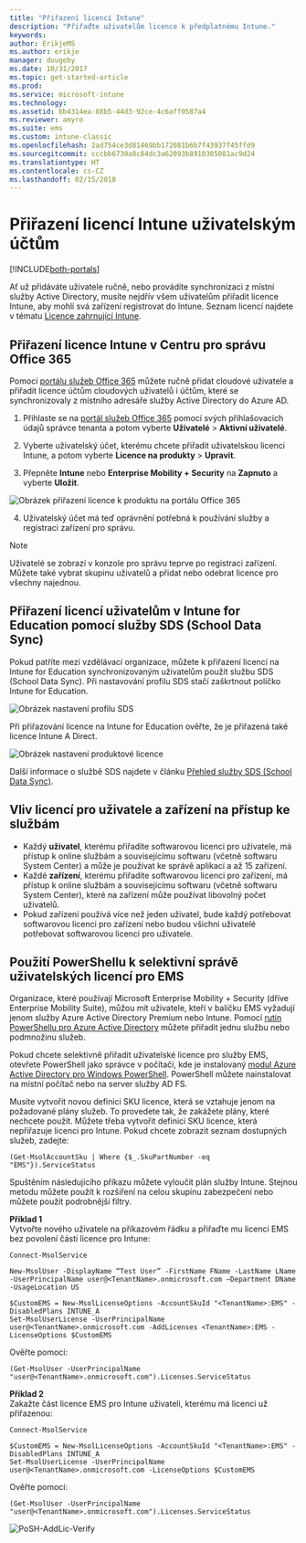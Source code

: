 ```yaml
---
title: "Přiřazení licencí Intune"
description: "Přiřaďte uživatelům licence k předplatnému Intune."
keywords: 
author: ErikjeMS
ms.author: erikje
manager: dougeby
ms.date: 10/31/2017
ms.topic: get-started-article
ms.prod: 
ms.service: microsoft-intune
ms.technology: 
ms.assetid: bb4314ea-88b5-44d3-92ce-4c6aff0587a4
ms.reviewer: amyro
ms.suite: ems
ms.custom: intune-classic
ms.openlocfilehash: 2ad754ce3d81469bb172081b6b7f43937f45ffd9
ms.sourcegitcommit: cccbb6730a8c84dc3a62093b8910305081ac9d24
ms.translationtype: HT
ms.contentlocale: cs-CZ
ms.lasthandoff: 02/15/2018
---
```

# <a name="assign-intune-licenses-to-your-user-accounts"></a>Přiřazení licencí Intune uživatelským účtům

[!INCLUDE[both-portals](./includes/note-for-both-portals.md)]

Ať už přidáváte uživatele ručně, nebo provádíte synchronizaci z místní služby Active Directory, musíte nejdřív všem uživatelům přiřadit licence Intune, aby mohli svá zařízení registrovat do Intune. Seznam licencí najdete v tématu [Licence zahrnující Intune](licenses.md).

## <a name="assign-an-intune-license-in-the-office-365-admin-center"></a>Přiřazení licence Intune v Centru pro správu Office 365

Pomocí [portálu služeb Office 365](http://go.microsoft.com/fwlink/p/?LinkId=698854) můžete ručně přidat cloudové uživatele a přiřadit licence účtům cloudových uživatelů i účtům, které se synchronizovaly z místního adresáře služby Active Directory do Azure AD.

1.  Přihlaste se na [portál služeb Office 365](http://go.microsoft.com/fwlink/p/?LinkId=698854) pomocí svých přihlašovacích údajů správce tenanta a potom vyberte **Uživatelé** > **Aktivní uživatelé**.

2.  Vyberte uživatelský účet, kterému chcete přiřadit uživatelskou licenci Intune, a potom vyberte **Licence na produkty** > **Upravit**.

3.  Přepněte **Intune** nebo **Enterprise Mobility + Security** na **Zapnuto** a vyberte **Uložit**.

  ![Obrázek přiřazení licence k produktu na portálu Office 365](./media/office-assign-license.png)

4. Uživatelský účet má teď oprávnění potřebná k používání služby a registraci zařízení pro správu.

> [!NOTE]
> Uživatelé se zobrazí v konzole pro správu teprve po registraci zařízení. Můžete také vybrat skupinu uživatelů a přidat nebo odebrat licence pro všechny najednou.

## <a name="use-school-data-sync-to-assign-licenses-to-users-in-intune-for-education"></a>Přiřazení licencí uživatelům v Intune for Education pomocí služby SDS (School Data Sync)
Pokud patříte mezi vzdělávací organizace, můžete k přiřazení licencí na Intune for Education synchronizovaným uživatelům použít službu SDS (School Data Sync). Při nastavování profilu SDS stačí zaškrtnout políčko Intune for Education.  

![Obrázek nastavení profilu SDS](./media/i4e-sds-profile-setup-setting.png)

Při přiřazování licence na Intune for Education ověřte, že je přiřazená také licence Intune A Direct.

![Obrázek nastavení produktové licence](./media/i4e-set-licenses.png)

Další informace o službě SDS najdete v článku [Přehled služby SDS (School Data Sync)](https://support.office.com/article/Overview-of-School-Data-Sync-and-Classroom-f3d1147b-4ade-4905-8518-508e729f2e91).

## <a name="how-user-and-device-licenses-affect-access-to-services"></a>Vliv licencí pro uživatele a zařízení na přístup ke službám
* Každý **uživatel**, kterému přiřadíte softwarovou licenci pro uživatele, má přístup k online službám a souvisejícímu softwaru (včetně softwaru System Center) a může je používat ke správě aplikací a až 15 zařízení.
* Každé **zařízení**, kterému přiřadíte softwarovou licenci pro zařízení, má přístup k online službám a souvisejícímu softwaru (včetně softwaru System Center), které na zařízení může používat libovolný počet uživatelů.
* Pokud zařízení používá více než jeden uživatel, bude každý potřebovat softwarovou licenci pro zařízení nebo budou všichni uživatelé potřebovat softwarovou licenci pro uživatele.

## <a name="use-powershell-to-selectively-manage-ems-user-licenses"></a>Použití PowerShellu k selektivní správě uživatelských licencí pro EMS
Organizace, které používají Microsoft Enterprise Mobility + Security (dříve Enterprise Mobility Suite), můžou mít uživatele, kteří v balíčku EMS vyžadují jenom služby Azure Active Directory Premium nebo Intune. Pomocí [rutin PowerShellu pro Azure Active Directory](https://msdn.microsoft.com/library/jj151815.aspx) můžete přiřadit jednu službu nebo podmnožinu služeb.

Pokud chcete selektivně přiřadit uživatelské licence pro služby EMS, otevřete PowerShell jako správce v počítači, kde je instalovaný [modul Azure Active Directory pro Windows PowerShell](https://msdn.microsoft.com/library/jj151815.aspx#bkmk_installmodule). PowerShell můžete nainstalovat na místní počítač nebo na server služby AD FS.

Musíte vytvořit novou definici SKU licence, která se vztahuje jenom na požadované plány služeb. To provedete tak, že zakážete plány, které nechcete použít. Můžete třeba vytvořit definici SKU licence, která nepřiřazuje licenci pro Intune. Pokud chcete zobrazit seznam dostupných služeb, zadejte:

    (Get-MsolAccountSku | Where {$_.SkuPartNumber -eq "EMS"}).ServiceStatus

Spuštěním následujícího příkazu můžete vyloučit plán služby Intune. Stejnou metodu můžete použít k rozšíření na celou skupinu zabezpečení nebo můžete použít podrobnější filtry.

**Příklad 1**<br>
Vytvořte nového uživatele na příkazovém řádku a přiřaďte mu licenci EMS bez povolení části licence pro Intune:

    Connect-MsolService

    New-MsolUser -DisplayName “Test User” -FirstName FName -LastName LName -UserPrincipalName user@<TenantName>.onmicrosoft.com –Department DName -UsageLocation US

    $CustomEMS = New-MsolLicenseOptions -AccountSkuId "<TenantName>:EMS" -DisabledPlans INTUNE_A
    Set-MsolUserLicense -UserPrincipalName user@<TenantName>.onmicrosoft.com -AddLicenses <TenantName>:EMS -LicenseOptions $CustomEMS


Ověřte pomocí:

    (Get-MsolUser -UserPrincipalName "user@<TenantName>.onmicrosoft.com").Licenses.ServiceStatus

**Příklad 2**<br>
Zakažte část licence EMS pro Intune uživateli, kterému má licenci už přiřazenou:

    Connect-MsolService

    $CustomEMS = New-MsolLicenseOptions -AccountSkuId "<TenantName>:EMS" -DisabledPlans INTUNE_A
    Set-MsolUserLicense -UserPrincipalName user@<TenantName>.onmicrosoft.com -LicenseOptions $CustomEMS

Ověřte pomocí:

    (Get-MsolUser -UserPrincipalName "user@<TenantName>.onmicrosoft.com").Licenses.ServiceStatus

![PoSH-AddLic-Verify](./media/posh-addlic-verify.png)
